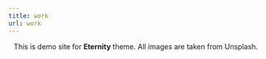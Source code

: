 ```yaml
---
title: work
url: work
---
```


<div align="center">
	<p>
        <!-- Eternity is a minimalist Hugo theme designed for portfolio sites with a fresh feel. -->
	</p>
	<p>
		This is demo site for <strong>Eternity</strong> theme. All images are taken from Unsplash.
	</p>
</div>
